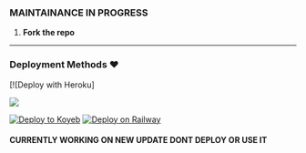 ### MAINTAINANCE IN PROGRESS 

1. **Fork the repo**
    <br>

---

### Deployment Methods ♥️
[![Deploy with Heroku]<a href='https://heroku.com/deploy'>
  
<img src='https://www.herokucdn.com/deploy/button.png'>
  
</a>
  
[![Deploy to Koyeb](https://www.koyeb.com/static/images/deploy/button.svg)](https://app.koyeb.com/apps/deploy?type=docker&image=quay.io/toshi-san001/koyeb-auto-install:main&env%5BPORT%5D=8000&env%5BPREFIX%5D&&env%5BMONGODB%5D&&env%MODS%5D&name=Lazack-md)
[![Deploy on Railway](https://railway.app/button.svg)](https://railway.app/new/template/3j9GNw?referralCode=TE7efK)




#### CURRENTLY WORKING ON NEW UPDATE DONT DEPLOY OR USE IT
